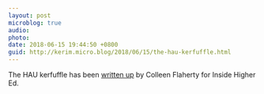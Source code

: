 ```yaml
---
layout: post
microblog: true
audio: 
photo: 
date: 2018-06-15 19:44:50 +0800
guid: http://kerim.micro.blog/2018/06/15/the-hau-kerfuffle.html
---
```

The HAU kerfuffle has been [written up](https://www.insidehighered.com/news/2018/06/15/promising-open-access-anthropology-journal-moves-modified-subscription-service-amid) by Colleen Flaherty for Inside Higher Ed.
